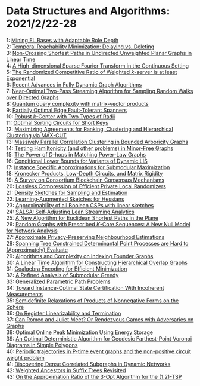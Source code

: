 # Data Structures and Algorithms: 2021/2/22-28  
1: [Mining EL Bases with Adaptable Role Depth](https://doi.org/10.48550/arXiv.2102.10689)  
2: [Temporal Reachability Minimization: Delaying vs. Deleting](https://doi.org/10.48550/arXiv.2102.10814)  
3: [Non-Crossing Shortest Paths in Undirected Unweighted Planar Graphs in  Linear Time](https://doi.org/10.48550/arXiv.2102.10892)  
4: [A High-dimensional Sparse Fourier Transform in the Continuous Setting](https://doi.org/10.48550/arXiv.2102.10939)  
5: [The Randomized Competitive Ratio of Weighted $k$-server is at least  Exponential](https://doi.org/10.48550/arXiv.2102.11119)  
6: [Recent Advances in Fully Dynamic Graph Algorithms](https://doi.org/10.48550/arXiv.2102.11169)  
7: [Near-Optimal Two-Pass Streaming Algorithm for Sampling Random Walks over  Directed Graphs](https://doi.org/10.48550/arXiv.2102.11251)  
8: [Quantum query complexity with matrix-vector products](https://doi.org/10.48550/arXiv.2102.11349)  
9: [Partially Optimal Edge Fault-Tolerant Spanners](https://doi.org/10.48550/arXiv.2102.11360)  
10: [Robust $k$-Center with Two Types of Radii](https://doi.org/10.48550/arXiv.2102.11435)  
11: [Optimal Sorting Circuits for Short Keys](https://doi.org/10.48550/arXiv.2102.11489)  
12: [Maximizing Agreements for Ranking, Clustering and Hierarchical  Clustering via MAX-CUT](https://doi.org/10.48550/arXiv.2102.11548)  
13: [Massively Parallel Correlation Clustering in Bounded Arboricity Graphs](https://doi.org/10.48550/arXiv.2102.11660)  
14: [Testing Hamiltonicity (and other problems) in Minor-Free Graphs](https://doi.org/10.48550/arXiv.2102.11728)  
15: [The Power of $D$-hops in Matching Power-Law Graphs](https://doi.org/10.48550/arXiv.2102.12975)  
16: [Conditional Lower Bounds for Variants of Dynamic LIS](https://doi.org/10.48550/arXiv.2102.11797)  
17: [Instance Specific Approximations for Submodular Maximization](https://doi.org/10.48550/arXiv.2102.11911)  
18: [Kronecker Products, Low-Depth Circuits, and Matrix Rigidity](https://doi.org/10.48550/arXiv.2102.11992)  
19: [A Survey on Consortium Blockchain Consensus Mechanisms](https://doi.org/10.48550/arXiv.2102.12058)  
20: [Lossless Compression of Efficient Private Local Randomizers](https://doi.org/10.48550/arXiv.2102.12099)  
21: [Density Sketches for Sampling and Estimation](https://doi.org/10.48550/arXiv.2102.12301)  
22: [Learning-Augmented Sketches for Hessians](https://doi.org/10.48550/arXiv.2102.12317)  
23: [Approximability of all Boolean CSPs with linear sketches](https://doi.org/10.48550/arXiv.2102.12351)  
24: [SALSA: Self-Adjusting Lean Streaming Analytics](https://doi.org/10.48550/arXiv.2102.12531)  
25: [A New Algorithm for Euclidean Shortest Paths in the Plane](https://doi.org/10.48550/arXiv.2102.12589)  
26: [Random Graphs with Prescribed $K$-Core Sequences: A New Null Model for  Network Analysis](https://doi.org/10.48550/arXiv.2102.12604)  
27: [Approximate Privacy-Preserving Neighbourhood Estimations](https://doi.org/10.48550/arXiv.2102.12610)  
28: [Spanning Tree Constrained Determinantal Point Processes are Hard to  (Approximately) Evaluate](https://doi.org/10.48550/arXiv.2102.12646)  
29: [Algorithms and Complexity on Indexing Founder Graphs](https://doi.org/10.48550/arXiv.2102.12822)  
30: [A Linear Time Algorithm for Constructing Hierarchical Overlap Graphs](https://doi.org/10.48550/arXiv.2102.12824)  
31: [Coalgebra Encoding for Efficient Minimization](https://doi.org/10.48550/arXiv.2102.12842)  
32: [A Refined Analysis of Submodular Greedy](https://doi.org/10.48550/arXiv.2102.12879)  
33: [Generalized Parametric Path Problems](https://doi.org/10.48550/arXiv.2102.12886)  
34: [Toward Instance-Optimal State Certification With Incoherent Measurements](https://doi.org/10.48550/arXiv.2102.13098)  
35: [Semidefinite Relaxations of Products of Nonnegative Forms on the Sphere](https://doi.org/10.48550/arXiv.2102.13220)  
36: [On Register Linearizability and Termination](https://doi.org/10.48550/arXiv.2102.13242)  
37: [Can Romeo and Juliet Meet? Or Rendezvous Games with Adversaries on  Graphs](https://doi.org/10.48550/arXiv.2102.13409)  
38: [Optimal Online Peak Minimization Using Energy Storage](https://doi.org/10.48550/arXiv.2103.00005)  
39: [An Optimal Deterministic Algorithm for Geodesic Farthest-Point Voronoi  Diagrams in Simple Polygons](https://doi.org/10.48550/arXiv.2103.00076)  
40: [Periodic trajectories in P-time event graphs and the non-positive  circuit weight problem](https://doi.org/10.48550/arXiv.2103.01024)  
41: [Discovering Dense Correlated Subgraphs in Dynamic Networks](https://doi.org/10.48550/arXiv.2103.00451)  
42: [Weighted Ancestors in Suffix Trees Revisited](https://doi.org/10.48550/arXiv.2103.00462)  
43: [On the Approximation Ratio of the 3-Opt Algorithm for the (1,2)-TSP](https://doi.org/10.48550/arXiv.2103.00504)  